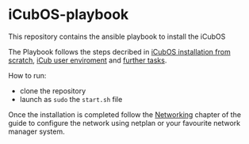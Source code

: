 # iCubOS-playbook
This repository contains the ansible playbook to install the iCubOS

The Playbook follows the steps decribed in [iCubOS installation from scratch](https://icub-tech-iit.github.io/documentation/icub_operating_systems/icubos/installation-from-scratch/), [iCub user enviroment](https://icub-tech-iit.github.io/documentation/icub_operating_systems/icubos/user-env/) and [further tasks](https://icub-tech-iit.github.io/documentation/icub_operating_systems/icubos/further-tasks/).

How to run:

- clone the repository
- launch as `sudo` the `start.sh` file



Once the installation is completed  follow the [Networking](https://icub-tech-iit.github.io/documentation/icub_operating_systems/icubos/networking/#external-network-configurations) chapter of the guide to configure the network using netplan or your favourite network manager system.